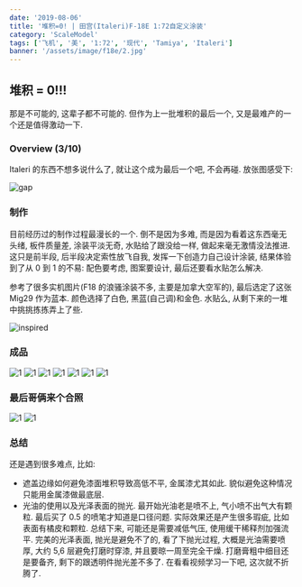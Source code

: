 ```yaml
---
date: '2019-08-06'
title: '堆积=0! | 田宫(Italeri)F-18E 1:72自定义涂装'
category: 'ScaleModel'
tags: ['飞机', '美', '1:72', '现代', 'Tamiya', 'Italeri']
banner: '/assets/image/f18e/2.jpg'
---
```


## 堆积 = 0!!!

那是不可能的, 这辈子都不可能的. 但作为上一批堆积的最后一个, 又是最难产的一个还是值得激动一下.

### Overview (3/10)

Italeri 的东西不想多说什么了, 就让这个成为最后一个吧, 不会再碰. 放张图感受下:

![gap](/assets/image/f18e/gap.jpg)

### 制作

目前经历过的制作过程最漫长的一个. 倒不是因为多难, 而是因为看着这东西毫无头绪, 板件质量差, 涂装平淡无奇, 水贴给了跟没给一样, 做起来毫无激情没法推进. 这只是前半段, 后半段决定索性放飞自我, 发挥一下创造力自己设计涂装, 结果体验到了从 0 到 1 的不易: 配色要考虑, 图案要设计, 最后还要看水贴怎么解决.

参考了很多实机图片(F18 的浪骚涂装不多, 主要是加拿大空军的), 最后选定了这张 Mig29 作为蓝本. 颜色选择了白色, 黑蓝(自己调)和金色. 水贴么, 从剩下来的一堆中挑挑拣拣弄上了些.

![inspired](https://i.pinimg.com/originals/7c/77/e6/7c77e665cd1aebae9db46fe51e6dcfac.jpg)

### 成品

![1](/assets/image/f18e/1.jpg)
![1](/assets/image/f18e/2.jpg)
![1](/assets/image/f18e/3.jpg)
![1](/assets/image/f18e/4.jpg)
![1](/assets/image/f18e/5.jpg)
![1](/assets/image/f18e/6.jpg)
![1](/assets/image/f18e/7.jpg)

### 最后哥俩来个合照

![1](/assets/image/f18e/8.jpg)
![1](/assets/image/f18e/9.jpg)

### 总结

还是遇到很多难点, 比如:

- 遮盖边缘如何避免漆面堆积导致高低不平, 金属漆尤其如此. 貌似避免这种情况只能用金属漆做最底层.
- 光油的使用以及光泽表面的抛光. 最开始光油老是喷不上, 气小喷不出气大有颗粒. 最后买了 0.5 的喷笔才知道是口径问题. 实际效果还是产生很多瑕疵, 比如表面有橘皮和颗粒. 总结下来, 可能还是需要减低气压, 使用缓干稀释剂加强流平. 完美的光泽表面, 抛光是避免不了的, 看了下抛光过程, 大概是光油需要喷厚, 大约 5,6 层避免打磨时穿漆, 并且要晾一周至完全干燥. 打磨膏粗中细目还是要备齐, 剩下的跟透明件抛光差不多了. 在看看视频学习一下吧, 这次就不折腾了.
